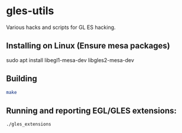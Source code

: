 # gles-utils
Various hacks and scripts for GL ES hacking.

## Installing on Linux (Ensure mesa packages)
sudo apt install libegl1-mesa-dev libgles2-mesa-dev

## Building

```sh
make
```

## Running and reporting EGL/GLES extensions:

```sh
./gles_extensions
```
